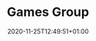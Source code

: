 ---
# Documentation: https://sourcethemes.com/academic/docs/managing-content/

title: "Games Group"
summary: "Games research at IT University started in 1999. Since 2003, the Center for Computer Games Research houses a multi-disciplinary research group with backgrounds in the humanities, social sciences, the arts, and computer science. The group performs basic and applied research, approaching games from a variety of perspectives including theoretical analysis, design, ethnographic and qualitative approaches, AI, machine learning, cognitive and affective user modeling, and player experience."
authors: []
tags: ["games"]
categories: []
date: 2020-11-25T12:49:51+01:00

# Optional external URL for project (replaces project detail page).
external_link: "https://game.itu.dk/"

# Featured image
# To use, add an image named `featured.jpg/png` to your page's folder.
# Focal points: Smart, Center, TopLeft, Top, TopRight, Left, Right, BottomLeft, Bottom, BottomRight.
image:
  caption: ""
  focal_point: ""
  preview_only: false

# Custom links (optional).
#   Uncomment and edit lines below to show custom links.
# links:
# - name: Follow
#   url: https://twitter.com
#   icon_pack: fab
#   icon: twitter

url_code: ""
url_pdf: ""
url_slides: ""
url_video: ""

# Slides (optional).
#   Associate this project with Markdown slides.
#   Simply enter your slide deck's filename without extension.
#   E.g. `slides = "example-slides"` references `content/slides/example-slides.md`.
#   Otherwise, set `slides = ""`.
slides: ""
---